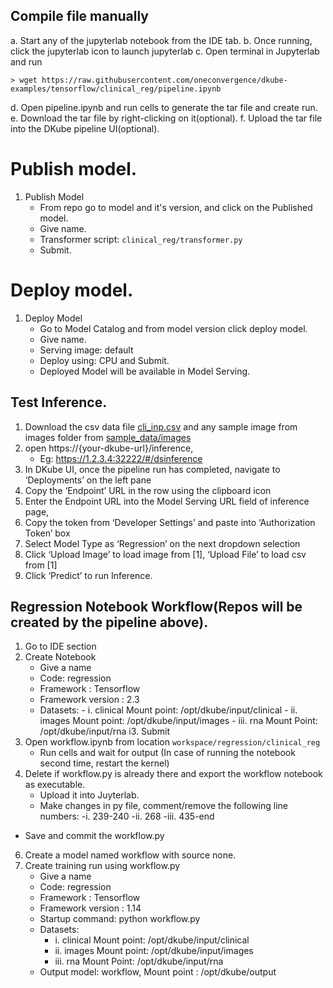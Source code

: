## Compile file manually

a. Start any of the jupyterlab notebook from the IDE tab.
b. Once running, click the jupyterlab icon to launch jupyterlab
c. Open terminal in Jupyterlab and run
   ```
   > wget https://raw.githubusercontent.com/oneconvergence/dkube-examples/tensorflow/clinical_reg/pipeline.ipynb
   ```
d. Open pipeline.ipynb and run cells to generate the tar file and create run.
e. Download the tar file by right-clicking on it(optional).
f. Upload the tar file into the DKube pipeline UI(optional).


# Publish model.
1. Publish Model 
   -  From repo go to model and it's version, and click on the Published model.
   -  Give name. 
   -  Transformer script: `clinical_reg/transformer.py`
   -  Submit.


# Deploy model.
1. Deploy Model 
   -  Go to Model Catalog and from model version click deploy model.
   -  Give name. 
   -  Serving image: default 
   -  Deploy using: CPU and Submit. 
   -  Deployed Model will be available in Model Serving.

## Test Inference.

1. Download the csv data file [cli_inp.csv](sample_data/cli_inp.csv) and any sample image from images folder from [sample_data/images](sample_data/images)
2. open https://{your-dkube-url}/inference,
   - Eg: https://1.2.3.4:32222/#/dsinference
3. In DKube UI, once the pipeline run has completed, navigate to ‘Deployments’ on the left pane
4. Copy the ‘Endpoint’ URL in the row using the clipboard icon
5. Enter the Endpoint URL into the Model Serving URL field of inference page,
6. Copy the token from ‘Developer Settings’ and paste into ‘Authorization Token’ box
7. Select Model Type as ‘Regression’ on the next dropdown selection
8. Click ‘Upload Image’ to load image from [1], ‘Upload File’ to load csv from [1]
9.  Click ‘Predict’ to run Inference.

## Regression Notebook Workflow(Repos will be created by the pipeline above).

1. Go to IDE section
2. Create Notebook 
   - Give a name 
   - Code: regression
   - Framework : Tensorflow
   - Framework version : 2.3
   - Datasets: 
         - i.   clinical Mount point: /opt/dkube/input/clinical 
         - ii.  images Mount point: /opt/dkube/input/images 
         - iii. rna Mount Point: /opt/dkube/input/rna
i3. Submit
4. Open workflow.ipynb from location `workspace/regression/clinical_reg` 
   - Run cells and wait for output (In case of running the notebook second time, restart the kernel)
5. Delete if workflow.py is already there and export the workflow notebook as executable. 
   - Upload it into Juyterlab. 
   - Make changes in py file, comment/remove the following line numbers: 
        -i. 239-240
        -ii. 268 
        -iii. 435-end 
  -  Save and commit the workflow.py
6. Create a model named workflow with source none.
7. Create training run using workflow.py 
   - Give a name 
   - Code: regression 
   - Framework : Tensorflow
   - Framework version : 1.14
   - Startup command: python workflow.py 
   - Datasets: 
        - i.   clinical Mount point: /opt/dkube/input/clinical 
        - ii.  images Mount point: /opt/dkube/input/images 
        - iii. rna Mount Point: /opt/dkube/input/rna 
   - Output model: workflow, Mount point : /opt/dkube/output